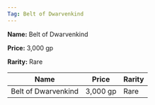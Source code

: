 ```yaml
---
Tag: Belt of Dwarvenkind
---
```


**Name:** Belt of Dwarvenkind

**Price:** 3,000 gp

**Rarity:** Rare

| Name     | Price     | Rarity     |
| -------- | --------- | ---------- |
| Belt of Dwarvenkind | 3,000 gp | Rare |
